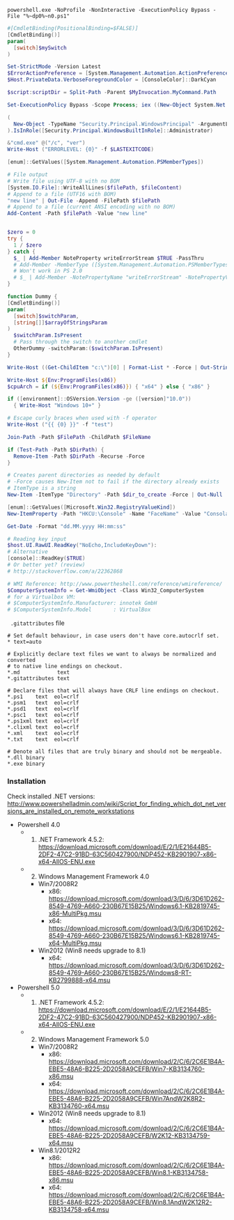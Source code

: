 ```batch
powershell.exe -NoProfile -NonInteractive -ExecutionPolicy Bypass -File "%~dp0%~n0.ps1"
```

``` powershell
#[CmdletBinding(PositionalBinding=$FALSE)]
[CmdletBinding()]
param(
  [switch]$mySwitch
)

Set-StrictMode -Version Latest
$ErrorActionPreference = [System.Management.Automation.ActionPreference]::Stop
$Host.PrivateData.VerboseForegroundColor = [ConsoleColor]::DarkCyan

$script:scriptDir = Split-Path -Parent $MyInvocation.MyCommand.Path
```

```powershell
Set-ExecutionPolicy Bypass -Scope Process; iex ((New-Object System.Net.WebClient).DownloadString('https://raw.githubusercontent.com/cheretbe/vagrant-files/develop/windows/provision/chocolatey.ps1'))

(
  New-Object -TypeName "Security.Principal.WindowsPrincipal" -ArgumentList ([Security.Principal.WindowsIdentity]::GetCurrent())
).IsInRole([Security.Principal.WindowsBuiltInRole]::Administrator)

&"cmd.exe" @("/c", "ver")
Write-Host ("ERRORLEVEL: {0}" -f $LASTEXITCODE)

[enum]::GetValues([System.Management.Automation.PSMemberTypes])

# File output
# Write file using UTF-8 with no BOM
[System.IO.File]::WriteAllLines($filePath, $fileContent)
# Append to a file (UTF16 with BOM)
"new line" | Out-File -Append -FilePath $filePath
# Append to a file (current ANSI encoding with no BOM)
Add-Content -Path $filePath -Value "new line"


$zero = 0
try {
  1 / $zero
} catch {
  $_ | Add-Member NoteProperty writeErrorStream $TRUE -PassThru
  # Add-Member -MemberType ([System.Management.Automation.PSMemberTypes]::NoteProperty) -Name "writeErrorStream" -Value $TRUE -PassThru
  # Won't work in PS 2.0
  # $_ | Add-Member -NotePropertyName "writeErrorStream" -NotePropertyValue $TRUE -PassThru
}

function Dummy {
[CmdletBinding()]
param(
  [switch]$switchParam,
  [string[]]$arrayOfStringsParam
)
  $switchParam.IsPresent
  # Pass through the switch to another cmdlet
  OtherDummy -switchParam:($switchParam.IsPresent)
}

Write-Host ((Get-ChildItem "c:\")[0] | Format-List * -Force | Out-String) -ForegroundColor Cyan

Write-Host ${Env:ProgramFiles(x86)}
$cpuArch = if (${Env:ProgramFiles(x86)}) { "x64" } else { "x86" }

if ([environment]::OSVersion.Version -ge ([version]"10.0"))
  { Write-Host "Windows 10+" }

# Escape curly braces when used with -f operator
Write-Host ("{{ {0} }}" -f "test")

Join-Path -Path $FilePath -ChildPath $FileName

if (Test-Path -Path $DirPath) {
  Remove-Item -Path $DirPath -Recurse -Force
}

# Creates parent directories as needed by default
# -Force causes New-Item not to fail if the directory already exists
# ItemType is a string
New-Item -ItemType "Directory" -Path $dir_to_create -Force | Out-Null 

[enum]::GetValues([Microsoft.Win32.RegistryValueKind])
New-ItemProperty -Path "HKCU:\Console" -Name "FaceName" -Value "Consolas" -PropertyType ([Microsoft.Win32.RegistryValueKind]::String) -Force

Get-Date -Format "dd.MM.yyyy HH:mm:ss"

# Reading key input
$host.UI.RawUI.ReadKey("NoEcho,IncludeKeyDown"):
# Alternative
[console]::ReadKey($TRUE)
# Or better yet? (review)
# http://stackoverflow.com/a/22362868

# WMI Reference: http://www.powertheshell.com/reference/wmireference/
$ComputerSystemInfo = Get-WmiObject -Class Win32_ComputerSystem
# for a Virtualbox VM:
# $ComputerSystemInfo.Manufacturer: innotek GmbH
# $ComputerSystemInfo.Model       : VirtualBox
```

` .gitattributes` file
```
# Set default behaviour, in case users don't have core.autocrlf set.
* text=auto

# Explicitly declare text files we want to always be normalized and converted
# to native line endings on checkout.
*.md            text
*.gitattributes text

# Declare files that will always have CRLF line endings on checkout.
*.ps1    text  eol=crlf
*.psm1   text  eol=crlf
*.psd1   text  eol=crlf
*.psc1   text  eol=crlf
*.ps1xml text  eol=crlf
*.clixml text  eol=crlf
*.xml    text  eol=crlf
*.txt    text  eol=crlf

# Denote all files that are truly binary and should not be mergeable.
*.dll binary
*.exe binary
```

### Installation
  Check installed .NET versions: http://www.powershelladmin.com/wiki/Script_for_finding_which_dot_net_versions_are_installed_on_remote_workstations
  * Powershell 4.0
    * 1) .NET Framework 4.5.2: https://download.microsoft.com/download/E/2/1/E21644B5-2DF2-47C2-91BD-63C560427900/NDP452-KB2901907-x86-x64-AllOS-ENU.exe
    * 2) Windows Management Framework 4.0
      * Win7/2008R2
        * x86: https://download.microsoft.com/download/3/D/6/3D61D262-8549-4769-A660-230B67E15B25/Windows6.1-KB2819745-x86-MultiPkg.msu
        * x64: https://download.microsoft.com/download/3/D/6/3D61D262-8549-4769-A660-230B67E15B25/Windows6.1-KB2819745-x64-MultiPkg.msu
      * Win2012 (Win8 needs upgrade to 8.1)
        * x64: https://download.microsoft.com/download/3/D/6/3D61D262-8549-4769-A660-230B67E15B25/Windows8-RT-KB2799888-x64.msu
  * Powershell 5.0
    * 1) .NET Framework 4.5.2: https://download.microsoft.com/download/E/2/1/E21644B5-2DF2-47C2-91BD-63C560427900/NDP452-KB2901907-x86-x64-AllOS-ENU.exe
    * 2) Windows Management Framework 5.0
      * Win7/2008R2
        * x86: https://download.microsoft.com/download/2/C/6/2C6E1B4A-EBE5-48A6-B225-2D2058A9CEFB/Win7-KB3134760-x86.msu
        * x64: https://download.microsoft.com/download/2/C/6/2C6E1B4A-EBE5-48A6-B225-2D2058A9CEFB/Win7AndW2K8R2-KB3134760-x64.msu
      * Win2012 (Win8 needs upgrade to 8.1)
        * x64: https://download.microsoft.com/download/2/C/6/2C6E1B4A-EBE5-48A6-B225-2D2058A9CEFB/W2K12-KB3134759-x64.msu
      * Win8.1/2012R2
        * x86: https://download.microsoft.com/download/2/C/6/2C6E1B4A-EBE5-48A6-B225-2D2058A9CEFB/Win8.1-KB3134758-x86.msu
        * x64: https://download.microsoft.com/download/2/C/6/2C6E1B4A-EBE5-48A6-B225-2D2058A9CEFB/Win8.1AndW2K12R2-KB3134758-x64.msu
